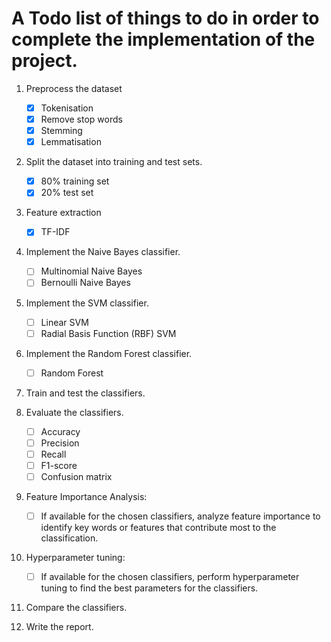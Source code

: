 # A Todo list of things to do in order to complete the implementation of the project.

1. Preprocess the dataset
    - [x] Tokenisation
    - [x] Remove stop words
    - [x] Stemming
    - [x] Lemmatisation

2. Split the dataset into training and test sets.
    - [x] 80% training set
    - [x] 20% test set

3. Feature extraction
    - [x] TF-IDF

4. Implement the Naive Bayes classifier.
    - [ ] Multinomial Naive Bayes
    - [ ] Bernoulli Naive Bayes

5. Implement the SVM classifier.
    - [ ] Linear SVM
    - [ ] Radial Basis Function (RBF) SVM

6. Implement the Random Forest classifier.
    - [ ] Random Forest

7. Train and test the classifiers.

8. Evaluate the classifiers.
    - [ ] Accuracy
    - [ ] Precision
    - [ ] Recall
    - [ ] F1-score
    - [ ] Confusion matrix

9. Feature Importance Analysis:
    - [ ] If available for the chosen classifiers, analyze feature importance to identify key words or features that contribute most to the classification.

10. Hyperparameter tuning:
    - [ ] If available for the chosen classifiers, perform hyperparameter tuning to find the best parameters for the classifiers.

11. Compare the classifiers.

12. Write the report.
